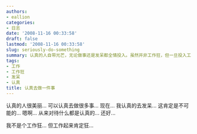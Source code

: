 ```yaml
---
authors:
- eallion
categories:
- 日志
date: '2008-11-16 00:33:58'
draft: false
lastmod: '2008-11-16 00:33:58'
slug: seriously-do-something
summary: 认真的人自带光芒，无论做事还是发呆都全情投入。虽然并非工作狂，但一旦投入工作就会全力以赴。这种专注的态度贯穿生活的每个细节。
tags:
- 工作
- 工作狂
- 发呆
- 认真
title: 认真去做一件事
---
```


认真的人很美丽...
可以认真去做很多事...
现在...
我认真的去发呆... 这肯定是不可能的...
嗯啊...
从来对待什么都是认真的...
还好...

我不是个工作狂...
但工作起来肯定狂...